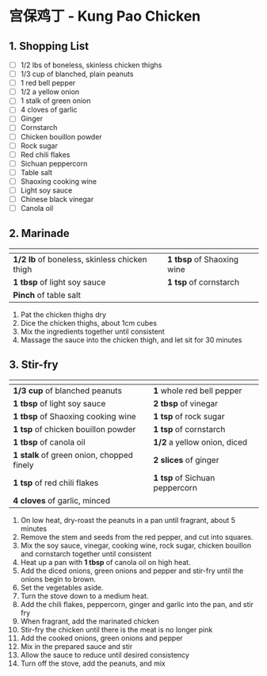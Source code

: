 # 宫保鸡丁 - Kung Pao Chicken

## 1. Shopping List
- [ ] 1/2 lbs of boneless, skinless chicken thighs
- [ ] 1/3 cup of blanched, plain peanuts
- [ ] 1 red bell pepper
- [ ] 1/2 a yellow onion
- [ ] 1 stalk of green onion
- [ ] 4 cloves of garlic
- [ ] Ginger
- [ ] Cornstarch
- [ ] Chicken bouillon powder
- [ ] Rock sugar
- [ ] Red chili flakes
- [ ] Sichuan peppercorn
- [ ] Table salt
- [ ] Shaoxing cooking wine
- [ ] Light soy sauce
- [ ] Chinese black vinegar
- [ ] Canola oil

## 2. Marinade
|<!-- -->|<!-- -->|
|---|---|
| **1/2 lb** of boneless, skinless chicken thigh | **1 tbsp** of Shaoxing wine |
| **1 tbsp** of light soy sauce | **1 tsp** of cornstarch |
| **Pinch** of table salt | |

1. Pat the chicken thighs dry
2. Dice the chicken thighs, about 1cm cubes
3. Mix the ingredients together until consistent
4. Massage the sauce into the chicken thigh, and let sit for 30 minutes 

## 3. Stir-fry
|<!-- -->|<!-- -->|
|---|---|
| **1/3 cup** of blanched peanuts | **1** whole red bell pepper |
| **1 tbsp** of light soy sauce | **2 tbsp** of vinegar |
| **1 tbsp** of Shaoxing cooking wine | **1 tsp** of rock sugar |
| **1 tsp** of chicken bouillon powder | **1 tsp** of cornstarch |
| **1 tbsp** of canola oil | **1/2** a yellow onion, diced |
| **1 stalk** of green onion, chopped finely | **2 slices** of ginger |
| **1 tsp** of red chili flakes | **1 tsp** of  Sichuan peppercorn |
| **4 cloves** of garlic, minced | |

1. On low heat, dry-roast the peanuts in a pan until fragrant, about 5 minutes
2. Remove the stem and seeds from the red pepper, and cut into squares.
3. Mix the soy sauce, vinegar, cooking wine, rock sugar, chicken bouillon and cornstarch together until consistent
4. Heat up a pan with **1 tbsp** of canola oil on high heat.
5. Add the diced onions, green onions and pepper and stir-fry until the onions begin to brown. 
6. Set the vegetables aside.
7. Turn the stove down to a medium heat.
8. Add the chili flakes, peppercorn, ginger and garlic into the pan, and stir fry
9. When fragrant, add the marinated chicken
10. Stir-fry the chicken until there is the meat is no longer pink
11. Add the cooked onions, green onions and pepper
12. Mix in the prepared sauce and stir
13. Allow the sauce to reduce until desired consistency
14. Turn off the stove, add the peanuts, and mix
